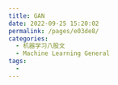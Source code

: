 ```yaml
---
title: GAN
date: 2022-09-25 15:20:02
permalink: /pages/e03de8/
categories:
  - 机器学习八股文
  - Machine Learning General
tags:
  - 
---
```

